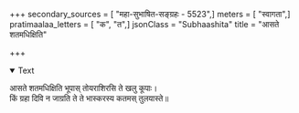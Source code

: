 +++
secondary_sources = [ "महा-सुभाषित-सङ्ग्रहः - 5523",]
meters = [ "स्वागता",]
pratimaalaa_letters = [ "क", "त",]
jsonClass = "Subhaashita"
title = "आसते शतमधिक्षिति"

+++

<details open><summary>Text</summary>

आसते शतमधिक्षिति भूपास् तोयराशिरसि ते खलु कूपाः।  
किं ग्रहा दिवि न जाग्रति ते ते भास्करस्य कतमस् तुलयास्ते॥
</details>
